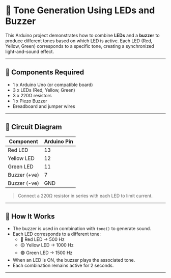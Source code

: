 # 🔔 Tone Generation Using LEDs and Buzzer

This Arduino project demonstrates how to combine **LEDs** and a **buzzer** to produce different tones based on which LED is active. Each LED (Red, Yellow, Green) corresponds to a specific tone, creating a synchronized light-and-sound effect.

---

## 🔧 Components Required

- 1 x Arduino Uno (or compatible board)  
- 3 x LEDs (Red, Yellow, Green)  
- 3 x 220Ω resistors  
- 1 x Piezo Buzzer  
- Breadboard and jumper wires  

---

## 🔌 Circuit Diagram

| Component     | Arduino Pin |
|---------------|-------------|
| Red LED       | 13          |
| Yellow LED    | 12          |
| Green LED     | 11          |
| Buzzer (+ve)  | 7           |
| Buzzer (-ve)  | GND         |

> Connect a 220Ω resistor in series with each LED to limit current.

---

## 🧠 How It Works

- The buzzer is used in combination with `tone()` to generate sound.
- Each LED corresponds to a different tone:
  - 🔴 Red LED → 500 Hz
  - 🟡 Yellow LED → 1000 Hz
  - 🟢 Green LED → 1500 Hz
- When an LED is ON, the buzzer plays the associated tone.
- Each combination remains active for 2 seconds.

---
